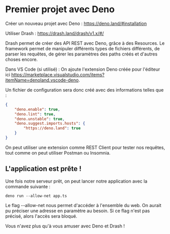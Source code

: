 # Premier projet avec Deno

Créer un nouveau projet avec Deno :
https://deno.land/#installation

Utiliser Drash :
https://drash.land/drash/v1.x/#/

Drash permet de créer des API REST avec Deno, grâce à des Resources. Le framework permet de manipuler différents types de fichiers différents, de parser les requêtes,
de gérer les paramètres des paths créés et d'autres choses encore.

Dans VS Code (si utilisé) :
On ajoute l'extension Deno créée pour l'éditeur ici https://marketplace.visualstudio.com/items?itemName=denoland.vscode-deno.

Un fichier de configuration sera donc créé avec des informations telles que :
```JSON
{
    "deno.enable": true,
    "deno.lint": true,
    "deno.unstable": true,
    "deno.suggest.imports.hosts": {
        "https://deno.land": true
    }
}
```
On peut utiliser une extension comme REST Client pour tester nos requêtes, tout comme on peut utiliser Postman ou Insomnia.

## L'application est prête !
Une fois notre serveur prêt, on peut lancer notre application avec la commande suivante :
```
deno run --allow-net app.ts
```
Le flag --allow-net nous permet d'accéder à l'ensemble du web. On aurait pu préciser une adresse en paramètre au besoin. Si ce flag n'est pas précisé, 
alors l'accès sera bloqué.

Vous n'avez plus qu'à vous amuser avec Deno et Drash !
